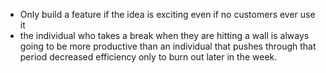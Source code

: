 - Only build a feature if the idea is exciting even if no customers ever use it
- the individual who takes a break when they are hitting a wall is always going to be more productive than an individual that pushes through that period decreased efficiency only to burn out later in the week. 